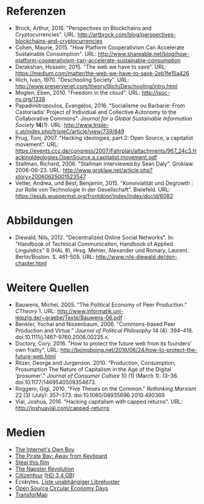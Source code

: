 # Referenzen

* Brock, Arthur, 2016. "Perspectives on Blockchains and Cryptocurrencies". URL: http://artbrock.com/blog/perspectives-blockchains-and-cryptocurrencies
* Cohen, Maurie, 2015. "How Platform Cooperativism Can Accelerate Sustainable Consumption". URL: http://www.shareable.net/blog/how-platform-cooperativism-can-accelerate-sustainable-consumption
* Derakshan, Hossein, 2015. "The web we have to save". URL: https://medium.com/matter/the-web-we-have-to-save-2eb1fe15a426
* Illich, Ivan, 1970. "Deschooling Society". URL: http://www.preservenet.com/theory/Illich/Deschooling/intro.html
* Moglen, Eben, 2010. "Freedom in the cloud". URL: http://isoc-ny.org/1338
* Papadimitropoulos, Evangelos, 2016. "Socialisme ou Barbarie: From Castoriadis’ Project of Individual and Collective Autonomy to the Collaborative Commons". *Journal for a Global Sustainable Information Society* **14**(1). URL: http://www.triple-c.at/index.php/tripleC/article/view/739/849
* Prug, Toni, 2007. "Hacking ideologies, part 2: Open Source, a capitalist movement". URL: https://events.ccc.de/congress/2007/Fahrplan/attachments/967_24c3.HackingIdeologies.OpenSource.a.capitalist.movement.pdf
* Stallman, Richard, 2006. "Stallman interviewed by Sean Daly". Groklaw. 2006-06-23. URL: http://www.groklaw.net/article.php?story=20060625001523547
* Vetter, Andrea, und Best, Benjamin, 2015. "Konvivialität und Degrowth : zur Rolle von Technologie in der Gesellschaft". Bielefeld. URL: https://epub.wupperinst.org/frontdoor/index/index/docId/6082

# Abbildungen

* Diewald, Nils, 2012. "Decentralized Online Social Networks". In: "Handbook of Technical Communication, Handbook of Applied Linguistics" 8 (HAL 8), Hrsg. Mehler, Alexander und Romary, Laurent. Berlin/Boston. S. 461-505. URL: http://www.nils-diewald.de/dsn-chapter.html

# Weitere Quellen

* Bauwens, Michel, 2005. “The Political Economy of Peer Production.” *CTheory* 1. URL: http://www.informatik.uni-leipzig.de/~graebe/Texte/Bauwens-06.pdf
* Benkler, Yochai and Nissenbaum, 2006. "Commons-based Peer Production and Virtue." *Journal of Political Philosophy*  14 (4): 394–419. doi:10.1111/j.1467-9760.2006.00235.x.
* Doctory, Cory, 2016. "How to protect the future web from its founders' own frailty". URL: http://boingboing.net/2016/06/24/how-to-protect-the-future-web.html
* Ritzer, George and Jurgenson. 2010. “Production, Consumption, Prosumption The Nature of Capitalism in the Age of the Digital ‘prosumer’.” *Journal of Consumer Culture* 10 (1) (March 1): 13–36. doi:10.1177/1469540509354673.
* Roggero, Gigi, 2010. “Five Theses on the Common.” *Rethinking Marxism* 22 (3) (July): 357–373. doi:10.1080/08935696.2010.490369
* Vial, Joshua, 2016. "Hacking capitalism with capped returns". URL: http://joshuavial.com/capped-returns

# Medien

* [The Internet's Own Boy](https://www.youtube.com/watch?v=7ZBe1VFy0gc)
* [The Pirate Bay: Away from Keyboard](https://www.youtube.com/watch?v=eTOKXCEwo_8)
* [Steal this film](https://www.youtube.com/watch?v=Ijo98_nUhrk)
* [The Napster Revolution](https://archive.org/details/Downloaded.2013-The.Napster.Revolution)
* [Citizenfour](http://thoughtmaybe.com/citizenfour/) ([HD 3,4 GB](http://cryptome.org/Citizenfour-HD.7z))
* Ecobytes. [Liste unabhängiger Librehoster](https://github.com/ecobytes/awesome-librehosters)
* [Open Source Circular Economy Days](https://oscedays.org/)
* [TransforMap](http://transformap.co)

